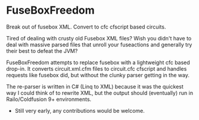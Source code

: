 FuseBoxFreedom
==============

Break out of fusebox XML. Convert to cfc cfscript based circuits.

Tired of dealing with crusty old Fusebox XML files?
Wish you didn't have to deal with massive parsed files that unroll your fuseactions
and generally try their best to defeat the JVM?

FuseBoxFreedom attempts to replace fusebox with a lightweight cfc based drop-in.
It converts circuit.xml.cfm files to circuit.cfc cfscript and handles requests like fusebox did,
but without the clunky parser getting in the way.

The re-parser is written in C# (Linq to XML) because it was the quickest way I could think of to rewrite XML,
but the output should (eventually) run in Railo/Coldfusion 9+ environments. 

* Still very early, any contributions would be welcome.
